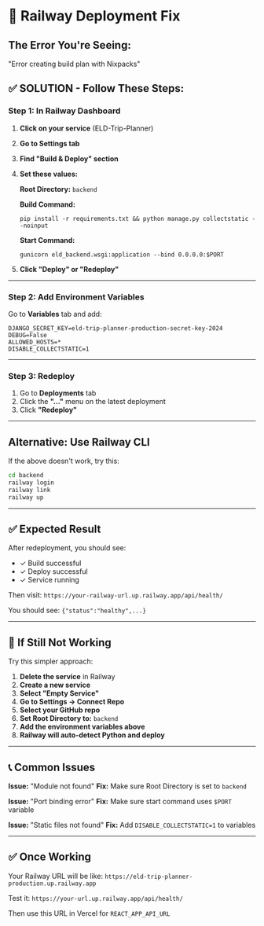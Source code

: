 # 🔧 Railway Deployment Fix

## The Error You're Seeing:
"Error creating build plan with Nixpacks"

## ✅ SOLUTION - Follow These Steps:

### Step 1: In Railway Dashboard

1. **Click on your service** (ELD-Trip-Planner)

2. **Go to Settings tab**

3. **Find "Build & Deploy" section**

4. **Set these values:**

   **Root Directory:** `backend`
   
   **Build Command:** 
   ```
   pip install -r requirements.txt && python manage.py collectstatic --noinput
   ```
   
   **Start Command:**
   ```
   gunicorn eld_backend.wsgi:application --bind 0.0.0.0:$PORT
   ```

5. **Click "Deploy" or "Redeploy"**

---

### Step 2: Add Environment Variables

Go to **Variables** tab and add:

```
DJANGO_SECRET_KEY=eld-trip-planner-production-secret-key-2024
DEBUG=False
ALLOWED_HOSTS=*
DISABLE_COLLECTSTATIC=1
```

---

### Step 3: Redeploy

1. Go to **Deployments** tab
2. Click the **"..."** menu on the latest deployment
3. Click **"Redeploy"**

---

## Alternative: Use Railway CLI

If the above doesn't work, try this:

```bash
cd backend
railway login
railway link
railway up
```

---

## ✅ Expected Result

After redeployment, you should see:
- ✓ Build successful
- ✓ Deploy successful
- ✓ Service running

Then visit: `https://your-railway-url.up.railway.app/api/health/`

You should see: `{"status":"healthy",...}`

---

## 🚨 If Still Not Working

Try this simpler approach:

1. **Delete the service** in Railway
2. **Create a new service**
3. **Select "Empty Service"**
4. **Go to Settings → Connect Repo**
5. **Select your GitHub repo**
6. **Set Root Directory to:** `backend`
7. **Add the environment variables above**
8. **Railway will auto-detect Python and deploy**

---

## 📞 Common Issues

**Issue:** "Module not found"
**Fix:** Make sure Root Directory is set to `backend`

**Issue:** "Port binding error"
**Fix:** Make sure start command uses `$PORT` variable

**Issue:** "Static files not found"
**Fix:** Add `DISABLE_COLLECTSTATIC=1` to variables

---

## ✅ Once Working

Your Railway URL will be like:
`https://eld-trip-planner-production.up.railway.app`

Test it: `https://your-url.up.railway.app/api/health/`

Then use this URL in Vercel for `REACT_APP_API_URL`
